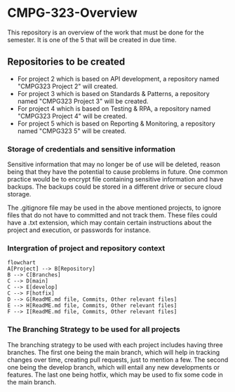 # CMPG-323-Overview
This repository is an overview of the work that must be done for the semester. It is one of the 5 that will be created in due time.

## Repositories to be created
- For project 2 which is based on API development, a repository named "CMPG323 Project 2" will created.
- For project 3 which is based on Standards & Patterns, a repository named "CMPG323 Project 3" will be created.
- For project 4 which is based on Testing & RPA, a repository named "CMPG323 Project 4" will be created.
- For project 5 which is based on Reporting & Monitoring, a repository named "CMPG323 5" will be created.

### Storage of credentials and sensitive information
Sensitive information that may no longer be of use will be deleted, reason being that they have the potential to cause problems in future. One common practice would be to encrypt file containing sensitive information and have backups. The backups could be stored in a different drive or secure cloud storage. 

The .gitignore file may be used in the above mentioned projects, to ignore files that do not have to committed and not track them. These files could have a .txt extension, which may contain certain instructions about the project and execution, or passwords for instance. 

### Intergration of project and repository context 

```mermaid
flowchart
A[Project] --> B[Repository]
B --> C[Branches]
C --> D[main]
C --> E[develop]
C --> F[hotfix]
D --> G[ReadME.md file, Commits, Other relevant files]
E --> H[ReadME.md file, Commits, Other relevant files]
F --> I[ReadME.md file, Commits, Other relevant files]

```

### The Branching Strategy to be used for all projects
The branching strategy to be used with each project includes having three branches. The first one being the main branch, which will help in tracking changes over time, creating pull requests, just to mention a few. The second one being the develop branch, which will entail any new developments or features. The last one being hotfix, which may be used to fix some code in the main branch. 

